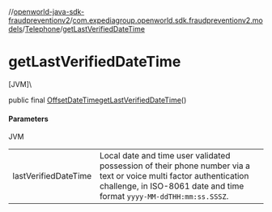 //[openworld-java-sdk-fraudpreventionv2](../../../index.md)/[com.expediagroup.openworld.sdk.fraudpreventionv2.models](../index.md)/[Telephone](index.md)/[getLastVerifiedDateTime](get-last-verified-date-time.md)

# getLastVerifiedDateTime

[JVM]\

public final [OffsetDateTime](https://docs.oracle.com/javase/8/docs/api/java/time/OffsetDateTime.html)[getLastVerifiedDateTime](get-last-verified-date-time.md)()

#### Parameters

JVM

| | |
|---|---|
| lastVerifiedDateTime | Local date and time user validated possession of their phone number via a text or voice multi factor authentication challenge, in ISO-8061 date and time format `yyyy-MM-ddTHH:mm:ss.SSSZ`. |
